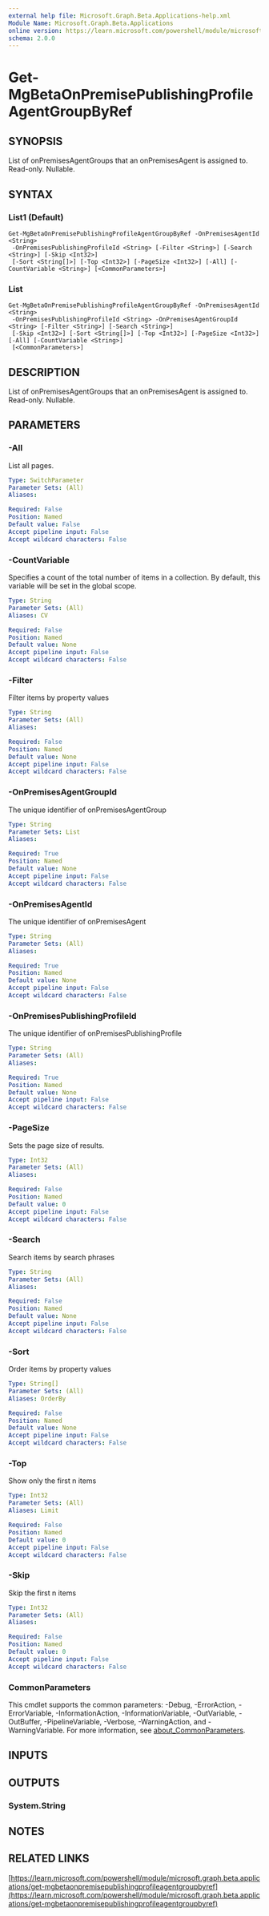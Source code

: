```yaml
---
external help file: Microsoft.Graph.Beta.Applications-help.xml
Module Name: Microsoft.Graph.Beta.Applications
online version: https://learn.microsoft.com/powershell/module/microsoft.graph.beta.applications/get-mgbetaonpremisepublishingprofileagentgroupbyref
schema: 2.0.0
---
```


# Get-MgBetaOnPremisePublishingProfileAgentGroupByRef

## SYNOPSIS
List of onPremisesAgentGroups that an onPremisesAgent is assigned to.
Read-only.
Nullable.

## SYNTAX

### List1 (Default)
```
Get-MgBetaOnPremisePublishingProfileAgentGroupByRef -OnPremisesAgentId <String>
 -OnPremisesPublishingProfileId <String> [-Filter <String>] [-Search <String>] [-Skip <Int32>]
 [-Sort <String[]>] [-Top <Int32>] [-PageSize <Int32>] [-All] [-CountVariable <String>] [<CommonParameters>]
```

### List
```
Get-MgBetaOnPremisePublishingProfileAgentGroupByRef -OnPremisesAgentId <String>
 -OnPremisesPublishingProfileId <String> -OnPremisesAgentGroupId <String> [-Filter <String>] [-Search <String>]
 [-Skip <Int32>] [-Sort <String[]>] [-Top <Int32>] [-PageSize <Int32>] [-All] [-CountVariable <String>]
 [<CommonParameters>]
```

## DESCRIPTION
List of onPremisesAgentGroups that an onPremisesAgent is assigned to.
Read-only.
Nullable.

## PARAMETERS

### -All
List all pages.

```yaml
Type: SwitchParameter
Parameter Sets: (All)
Aliases:

Required: False
Position: Named
Default value: False
Accept pipeline input: False
Accept wildcard characters: False
```

### -CountVariable
Specifies a count of the total number of items in a collection.
By default, this variable will be set in the global scope.

```yaml
Type: String
Parameter Sets: (All)
Aliases: CV

Required: False
Position: Named
Default value: None
Accept pipeline input: False
Accept wildcard characters: False
```

### -Filter
Filter items by property values

```yaml
Type: String
Parameter Sets: (All)
Aliases:

Required: False
Position: Named
Default value: None
Accept pipeline input: False
Accept wildcard characters: False
```

### -OnPremisesAgentGroupId
The unique identifier of onPremisesAgentGroup

```yaml
Type: String
Parameter Sets: List
Aliases:

Required: True
Position: Named
Default value: None
Accept pipeline input: False
Accept wildcard characters: False
```

### -OnPremisesAgentId
The unique identifier of onPremisesAgent

```yaml
Type: String
Parameter Sets: (All)
Aliases:

Required: True
Position: Named
Default value: None
Accept pipeline input: False
Accept wildcard characters: False
```

### -OnPremisesPublishingProfileId
The unique identifier of onPremisesPublishingProfile

```yaml
Type: String
Parameter Sets: (All)
Aliases:

Required: True
Position: Named
Default value: None
Accept pipeline input: False
Accept wildcard characters: False
```

### -PageSize
Sets the page size of results.

```yaml
Type: Int32
Parameter Sets: (All)
Aliases:

Required: False
Position: Named
Default value: 0
Accept pipeline input: False
Accept wildcard characters: False
```

### -Search
Search items by search phrases

```yaml
Type: String
Parameter Sets: (All)
Aliases:

Required: False
Position: Named
Default value: None
Accept pipeline input: False
Accept wildcard characters: False
```

### -Sort
Order items by property values

```yaml
Type: String[]
Parameter Sets: (All)
Aliases: OrderBy

Required: False
Position: Named
Default value: None
Accept pipeline input: False
Accept wildcard characters: False
```

### -Top
Show only the first n items

```yaml
Type: Int32
Parameter Sets: (All)
Aliases: Limit

Required: False
Position: Named
Default value: 0
Accept pipeline input: False
Accept wildcard characters: False
```

### -Skip
Skip the first n items

```yaml
Type: Int32
Parameter Sets: (All)
Aliases:

Required: False
Position: Named
Default value: 0
Accept pipeline input: False
Accept wildcard characters: False
```

### CommonParameters
This cmdlet supports the common parameters: -Debug, -ErrorAction, -ErrorVariable, -InformationAction, -InformationVariable, -OutVariable, -OutBuffer, -PipelineVariable, -Verbose, -WarningAction, and -WarningVariable. For more information, see [about_CommonParameters](http://go.microsoft.com/fwlink/?LinkID=113216).

## INPUTS

## OUTPUTS

### System.String
## NOTES

## RELATED LINKS

[https://learn.microsoft.com/powershell/module/microsoft.graph.beta.applications/get-mgbetaonpremisepublishingprofileagentgroupbyref](https://learn.microsoft.com/powershell/module/microsoft.graph.beta.applications/get-mgbetaonpremisepublishingprofileagentgroupbyref)



